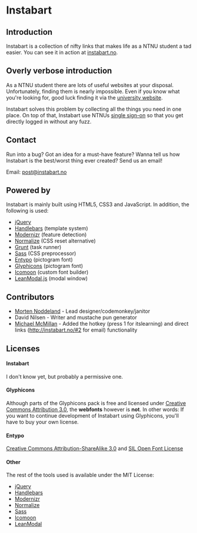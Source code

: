 # Instabart

## Introduction

Instabart is a collection of nifty links that makes life as a NTNU student a tad easier. You can see it in action at [instabart.no](http://instabart.no).

## Overly verbose introduction

As a NTNU student there are lots of useful websites at your disposal. Unfortunately, finding them is nearly impossible. Even if you know what you're looking for, good luck finding it via the [university website](http://xkcd.com/773/).

Instabart solves this problem by collecting all the things you need in one place. On top of that, Instabart use NTNUs [single sign-on](http://searchsecurity.techtarget.com/definition/single-sign-on) so that you get directly logged in without any fuzz.

## Contact

Run into a bug? Got an idea for a must-have feature? Wanna tell us how Instabart is the best/worst thing ever created? Send us an email!

Email: post@instabart.no

## Powered by

Instabart is mainly built using HTML5, CSS3 and JavaScript. In addition, the following is used:

- [jQuery](http://jquery.com/)
- [Handlebars](http://handlebarsjs.com/) (template system)
- [Modernizr](http://modernizr.com/) (feature detection)
- [Normalize](http://necolas.github.io/normalize.css/) (CSS reset alternative)
- [Grunt](http://gruntjs.com/) (task runner)
- [Sass](http://sass-lang.com/) (CSS preprocessor)
- [Entypo](http://entypo.com/) (pictogram font)
- [Glyphicons](http://glyphicons.com/) (pictogram font)
- [Icomoon](http://icomoon.io/) (custom font builder)
- [LeanModal.js](http://leanmodal.finelysliced.com.au/) (modal window)

## Contributors

- [Morten Noddeland](https://github.com/mortnod/) - Lead designer/codemonkey/janitor
- David Nilsen - Writer and mustache pun generator
- [Michael McMillan](http://github.com/michaelmcmillan) - Added the hotkey (press 1 for itslearning) and direct links (http://instabart.no/#2 for email) functionality

## Licenses

#### Instabart

I don't know yet, but probably a permissive one.

#### Glyphicons

Although parts of the Glyphicons pack is free and licensed under [Creative Commons Attribution 3.0](http://creativecommons.org/licenses/by/3.0/), the **webfonts** however is **not**. In other words: If you want to continue development of Instabart using Glyphicons, you'll have to buy your own license.

#### Entypo

[Creative Commons Attribution-ShareAlike 3.0](http://creativecommons.org/licenses/by-sa/3.0/) and [SIL Open Font License](http://scripts.sil.org/OFL)

#### Other

The rest of the tools used is available under the MIT License:

- [jQuery](https://github.com/jquery/jquery/blob/master/MIT-LICENSE.txt)
- [Handlebars](https://github.com/wycats/handlebars.js/blob/master/LICENSEE)
- [Modernizr](http://modernizr.com/license/)
- [Normalize](https://github.com/necolas/normalize.css/blob/master/LICENSE.md)
- [Sass](http://sass-lang.com/docs/yardoc/file.MIT-LICENSE.html)
- [Icomoon](https://github.com/Keyamoon/IcoMoon-App/blob/master/LICENSE.md)
- [LeanModal](http://leanmodal.finelysliced.com.au/)
